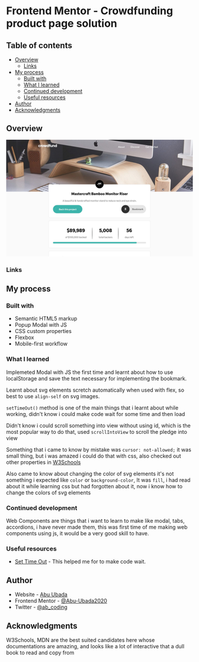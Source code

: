 # Frontend Mentor - Crowdfunding product page solution

## Table of contents

- [Overview](#overview)
  - [Links](#links)
- [My process](#my-process)
  - [Built with](#built-with)
  - [What I learned](#what-i-learned)
  - [Continued development](#continued-development)
  - [Useful resources](#useful-resources)
- [Author](#author)
- [Acknowledgments](#acknowledgments)

## Overview

![Crowdfund Project](images/screenshot.jpeg "Crowdfund Project")

### Links

<!-- - Solution URL: [Add solution URL here](https://your-solution-url.com) -->
<!-- - Live Site URL: [Add live site URL here](https://your-live-site-url.com) -->

## My process

### Built with

- Semantic HTML5 markup
- Popup Modal with JS
- CSS custom properties
- Flexbox
- Mobile-first workflow

### What I learned

Implemeted Modal with JS the first time and learnt about how to use localStorage and save the text necessary for implementing the bookmark. 

Learnt about svg elements scretch automatically when used with flex, so best to use ```align-self``` on svg images. 

```setTimeOut()``` method is one of the main things that i learnt about while working, didn't know i could make code wait for some time and then load

Didn't know i could scroll something into view without using id, which is the most popular way to do that, used ```scrollIntoView``` to scroll the pledge into view

Something that i came to know by mistake was ```cursor: not-allowed;``` it was small thing, but i was amazed i could do that with css, also checked out other properties in [W3Schools](https://www.w3schools.com/cssref/pr_class_cursor.asp)

Also came to know about changing the color of svg elements it's not something i expected like ```color``` or ```background-color```, It was ```fill```, i had read about it while learning css but had forgotten about it, now i know how to change the colors of svg elements

### Continued development

Web Components are things that i want to learn to make like modal, tabs, accordions, i have never made them, this was first time of me making web components using js, it would be a very good skill to have.

### Useful resources

- [Set Time Out](https://www.w3schools.com/jsref/met_win_settimeout.asp) - This helped me for to make code wait.

## Author

- Website - [Abu Ubada](https://www.newlifeintro.epizy.com)
- Frontend Mentor - [@Abu-Ubada2020](https://www.frontendmentor.io/profile/Abu-Ubada2020)
- Twitter - [@ab_coding](https://twitter.com/ab_coding)

## Acknowledgments

W3Schools, MDN are the best suited candidates here whose documentations are amazing, and looks like a lot of interactive that a dull book to read and copy from
